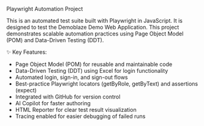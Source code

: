 Playwright Automation Project 

This is an automated test suite built with Playwright in JavaScript. It is designed to test the Demoblaze Demo  Web Application. This project demonstrates scalable automation practices using Page Object Model (POM) and Data-Driven Testing (DDT).

✨ Key Features: 
- Page Object Model (POM) for reusable and maintainable code
- Data-Driven Testing (DDT) using Excel for login functionality
- Automated login, sign-in, and sign-out flows
- Best-practice Playwright locators (getByRole, getByText) and assertions (expect)
- Integrated with GitHub for version control
- AI Copilot for faster authoring
- HTML Reporter for clear test result visualization
- Tracing enabled for easier debugging of failed runs
